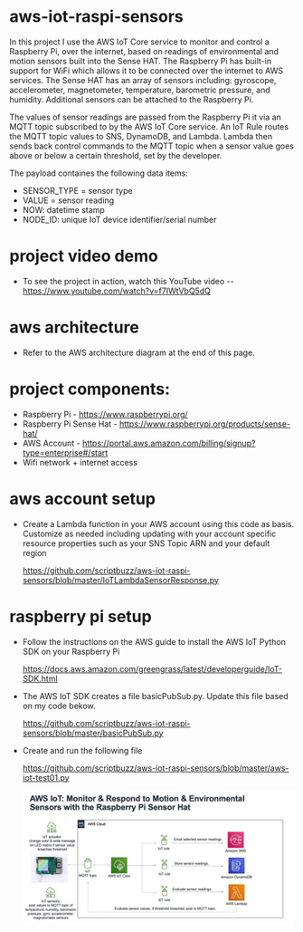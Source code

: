 # aws-iot-raspi-sensors

  In this project I use the AWS IoT Core service to monitor and control a Raspberry Pi, over the internet, based on readings of environmental and motion sensors built into the Sense HAT. The Raspberry Pi has built-in support for WiFi which allows it to be connected over the internet to AWS services. The Sense HAT has an array of sensors including: gyroscope, accelerometer, magnetometer, temperature, barometric pressure, and humidity. Additional sensors can be attached to the Raspberry Pi. 
  
  The values of sensor readings are passed from the Raspberry Pi it via an MQTT topic subscribed to by the AWS IoT Core service. An IoT Rule routes the MQTT topic values to SNS, DynamoDB, and Lambda. Lambda then sends back control commands to the MQTT topic when a sensor value goes above or below a certain threshold, set by the developer.
  
  The payload containes the following data items:
  * SENSOR_TYPE = sensor type
  * VALUE = sensor reading
  * NOW: datetime stamp
  * NODE_ID: unique IoT device identifier/serial number

# project video demo
- To see the project in action, watch this YouTube video
-- https://www.youtube.com/watch?v=f7IWtVbQ5dQ

# aws architecture
- Refer to the AWS architecture diagram at the end of this page. 

# project components:
   * Raspberry Pi - https://www.raspberrypi.org/
   * Raspberry Pi Sense Hat - https://www.raspberrypi.org/products/sense-hat/
   * AWS Account - https://portal.aws.amazon.com/billing/signup?type=enterprise#/start
   * Wifi network + internet access

# aws account setup

- Create a Lambda function in your AWS account using this code as basis. Customize as needed including updating with your account specific resource properties such as your SNS Topic ARN and your default region

  https://github.com/scriptbuzz/aws-iot-raspi-sensors/blob/master/IoTLambdaSensorResponse.py

# raspberry pi setup

- Follow the instructions on the AWS guide to install the AWS IoT Python SDK on your Raspberry Pi

  https://docs.aws.amazon.com/greengrass/latest/developerguide/IoT-SDK.html


- The AWS IoT SDK creates a file basicPubSub.py. Update this file based on my code bekow.

  https://github.com/scriptbuzz/aws-iot-raspi-sensors/blob/master/basicPubSub.py

- Create and run the following file

  https://github.com/scriptbuzz/aws-iot-raspi-sensors/blob/master/aws-iot-test01.py


  ![aws diagram](mbx-aws-iot-raspi-sensors.jpg)

